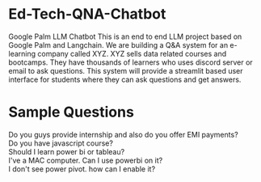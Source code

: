 # Ed-Tech-QNA-Chatbot
Google Palm LLM Chatbot
This is an end to end LLM project based on Google Palm and Langchain. We are building a Q&A system for an e-learning company called XYZ. XYZ sells data related courses and bootcamps. They have thousands of learners who uses discord server or email to ask questions. This system will provide a streamlit based user interface for students where they can ask questions and get answers.
# Sample Questions
Do you guys provide internship and also do you offer EMI payments? <br />
Do you have javascript course?<br />
Should I learn power bi or tableau?<br />
I've a MAC computer. Can I use powerbi on it?<br />
I don't see power pivot. how can I enable it?
